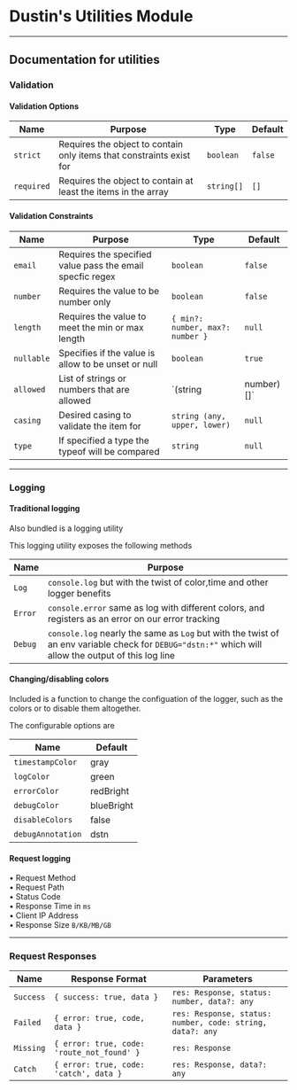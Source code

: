 # Dustin's Utilities Module

---

## Documentation for utilities

### Validation

#### Validation Options

| Name       | Purpose                                                              | Type       | Default |
| ---------- | -------------------------------------------------------------------- | ---------- | ------- |
| `strict`   | Requires the object to contain only items that constraints exist for | `boolean`  | `false` |
| `required` | Requires the object to contain at least the items in the array       | `string[]` | `[]`    |

#### Validation Constraints

| Name       | Purpose                                                   | Type                             | Default |
| ---------- | --------------------------------------------------------- | -------------------------------- | ------- |
| `email`    | Requires the specified value pass the email specfic regex | `boolean`                        | `false` |
| `number`   | Requires the value to be number only                      | `boolean`                        | `false` |
| `length`   | Requires the value to meet the min or max length          | `{ min?: number, max?: number }` | `null`  |
| `nullable` | Specifies if the value is allow to be unset or null       | `boolean`                        | `true`  |
| `allowed`  | List of strings or numbers that are allowed               | `(string| number)[]`             | `null`  |
| `casing`   | Desired casing to validate the item for                   | `string (any, upper, lower)`     | `null`  |
| `type`     | If specified a type the typeof will be compared           | `string`                         | `null`  |

---

### Logging

#### Traditional logging

Also bundled is a logging utility

This logging utility exposes the following methods

| Name    | Purpose                                                                                                                                                |
| ------- | ------------------------------------------------------------------------------------------------------------------------------------------------------ |
| `Log`   | `console.log` but with the twist of color,time and other logger benefits                                                                               |
| `Error` | `console.error` same as log with different colors, and registers as an error on our error tracking                                                     |
| `Debug` | `console.log` nearly the same as `Log` but with the twist of an env variable check for `DEBUG="dstn:*"` which will allow the output of this log line   |

#### Changing/disabling colors

Included is a function to change the configuation of the logger, such as the colors or to disable them altogether.

The configurable options are

| Name              | Default |
| ----------------- | ------- |
| `timestampColor`  | gray
| `logColor`        | green
| `errorColor`      | redBright
| `debugColor`      | blueBright
| `disableColors`   | false
| `debugAnnotation` | dstn

#### Request logging

• Request Method \
• Request Path \
• Status Code \
• Response Time in `ms` \
• Client IP Address \
• Response Size `B/KB/MB/GB`

---

### Request Responses

| Name      | Response Format                            | Parameters                                                |
| --------- | ------------------------------------------ | --------------------------------------------------------- |
| `Success` | `{ success: true, data }`                  | `res: Response, status: number, data?: any`               |
| `Failed`  | `{ error: true, code, data }`              | `res: Response, status: number, code: string, data?: any` |
| `Missing` | `{ error: true, code: 'route_not_found' }` | `res: Response`                                           |
| `Catch`   | `{ error: true, code: 'catch', data }`     | `res: Response, data?: any`                               |
